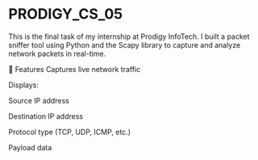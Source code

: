 # PRODIGY_CS_05
This is the final task of my internship at Prodigy InfoTech. I built a packet sniffer tool using Python and the Scapy library to capture and analyze network packets in real-time.

📌 Features
Captures live network traffic

Displays:

Source IP address

Destination IP address

Protocol type (TCP, UDP, ICMP, etc.)

Payload data
